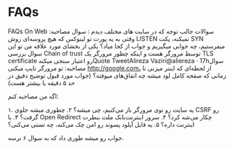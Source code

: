 # FAQs
FAQs On Web
سوالات جالب توجه که در سایت های مختلف دیدم :
سوال مصاحبه: وقتی به یه پورت تو لینوکس که هیچ پروسه‌ای روش LISTEN نمیکنه، پکت SYN میفرستیم، چه جوابی میگیریم و جواب از کجا میاد؟
یکی از بخشای مورد علاقه من تو این سوال بررسی Chain of trust توسط مرورگر هست و اینکه چطور مرورگر یک TLS certificate رو اعتبار سنجی میکنهQuote TweetAlireza Vaziri@aliereza · 17hسوال مصاحبه: تو مرورگر تایپ میکنی http://google.com، از لحظه‌ای که اینتر میزنی تا زمانی که صفحه کامل لود میشه چه اتفاق‌های میوفته؟ (جواب مورد قبول توضیح دقیق در حد ۵ دقیقه یا بیشتر هست)



اگه من مصاحبه ‌کنم:

۱. یه سایت رو توی مرورگر باز می‌کنیم، چی میشه؟
۲. چطوری میشه جلوی CSRF رو گرفت؟
۳. با Open Redirect چکار می‌شه کرد؟
۴. سرور اینترنت‌بانک ملت بنظرت اینترنت داره؟
۵. یه فایل آپلود پسوند رو امن چک می‌کنه، چه تستی می‌کنی؟

جواب رو میشه طوری داد که به سوال ۶ نرسه.
